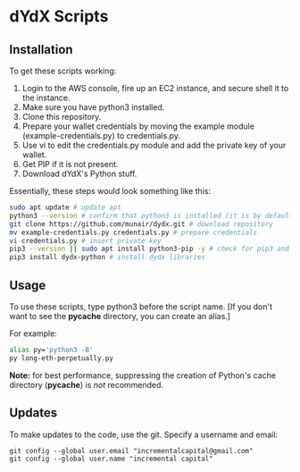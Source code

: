 # dYdX Scripts

## Installation

To get these scripts working:

1. Login to the AWS console, fire up an EC2 instance, and secure shell it to the instance.
2. Make sure you have python3 installed.
3. Clone this repository.
4. Prepare your wallet credentials by moving the example module (example-credentials.py) to credentials.py.
5. Use vi to edit the credentials.py module and add the private key of your wallet.
6. Get PIP if it is not present.
7. Download dYdX's Python stuff.

Essentially, these steps would look something like this:

```bash
sudo apt update # update apt
python3 --version # confirm that python3 is installed (it is by default on Ubuntu Server 18.04 LTS)
git clone https://github.com/munair/dydx.git # download repository
mv example-credentials.py credentials.py # prepare credentials
vi credentials.py # insert private key
pip3 --version || sudo apt install python3-pip -y # check for pip3 and install it if not found
pip3 install dydx-python # install dydx libraries
```

## Usage

To use these scripts, type python3 before the script name.
[If you don't want to see the __pycache__ directory, you can create an alias.]

For example:

```bash
alias py='python3 -B'
py long-eth-perpetually.py
```

**Note:** for best performance, suppressing the creation of Python's cache directory (__pycache__) is *not* recommended.

## Updates

To make updates to the code, use the git. Specify a username and email:

```
git config --global user.email "incrementalcapital@gmail.com"
git config --global user.name "incremental capital"
```

